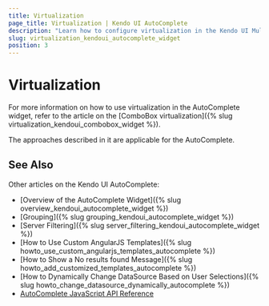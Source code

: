 ```yaml
---
title: Virtualization
page_title: Virtualization | Kendo UI AutoComplete
description: "Learn how to configure virtualization in the Kendo UI MultiSelect, DropDownList, ComboBox, and AutoComplete widgets."
slug: virtualization_kendoui_autocomplete_widget
position: 3
---
```


# Virtualization

For more information on how to use virtualization in the AutoComplete widget, refer to the article on the [ComboBox virtualization]({% slug virtualization_kendoui_combobox_widget %}).

The approaches described in it are applicable for the AutoComplete.

## See Also

Other articles on the Kendo UI AutoComplete:

* [Overview of the AutoComplete Widget]({% slug overview_kendoui_autocomplete_widget %})
* [Grouping]({% slug grouping_kendoui_autocomplete_widget %})
* [Server Filtering]({% slug server_filtering_kendoui_autocomplete_widget %})
* [How to Use Custom AngularJS Templates]({% slug howto_use_custom_angularjs_templates_autocomplete %})
* [How to Show a No results found Message]({% slug howto_add_customized_templates_autocomplete %})
* [How to Dynamically Change DataSource Based on User Selections]({% slug howto_change_datasource_dynamically_autocomplete %})
* [AutoComplete JavaScript API Reference](/api/javascript/ui/autocomplete)
